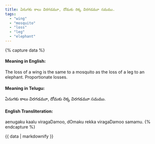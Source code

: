 ```yaml
---
title: ఏనుగకు కాలు విరగడమూ, దోమకు రెక్క విరగడమూ సమము.
tags:
  - "wing"
  - "mosquito"
  - "loss"
  - "leg"
  - "elephant"
---
```


{% capture data %}
#### Meaning in English:
The loss of a wing is the same to a mosquito as the loss of a leg to an elephant.
Proportionate losses.

#### Meaning in Telugu:
ఏనుగకు కాలు విరగడమూ, దోమకు రెక్క విరగడమూ సమము.

#### English Transliteration:
aenugaku kaalu viragaDamoo, dOmaku rekka viragaDamoo samamu.
{% endcapture %}

<div class="notice">{{ data | markdownify }}</div>

